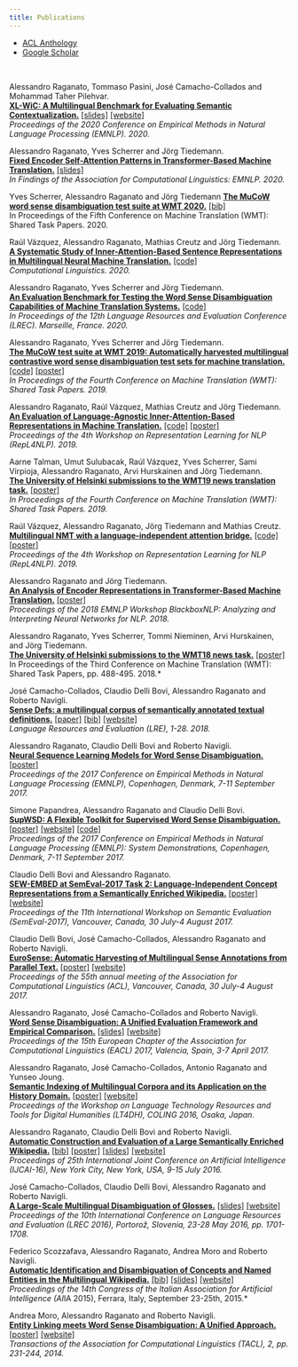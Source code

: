 ```yaml
---
title: Publications
---
```


* [ACL Anthology](https://www.aclweb.org/anthology/people/a/alessandro-raganato/)
* [Google Scholar](https://scholar.google.com/citations?user=aek0emAAAAAJ&hl=en)    
    
&nbsp;    
    
Alessandro Raganato, Tommaso Pasini, José Camacho-Collados and Mohammad Taher Pilehvar.    
[**XL-WiC: A Multilingual Benchmark for Evaluating Semantic Contextualization.**](https://www.aclweb.org/anthology/2020.emnlp-main.584/) [[slides]](https://raganato.github.io/presentations/XLWIC-slidesEMNLP2020.pdf) [[website]](https://pilehvar.github.io/xlwic/)    
*Proceedings of the 2020 Conference on Empirical Methods in Natural Language Processing (EMNLP). 2020.*    

Alessandro Raganato, Yves Scherrer and Jörg Tiedemann.    
[**Fixed Encoder Self-Attention Patterns in Transformer-Based Machine Translation.**](https://www.aclweb.org/anthology/2020.findings-emnlp.49/) [[slides]](https://raganato.github.io/presentations/FindingsEMNLP2020-Fixed_Attention-slides.pdf)    
*In Findings of the Association for Computational Linguistics: EMNLP. 2020.*    

Yves Scherrer, Alessandro Raganato and Jörg Tiedemann
[**The MuCoW word sense disambiguation test suite at WMT 2020.**](http://www.statmt.org/wmt20/pdf/2020.wmt-1.40.pdf) [[bib]](http://www.statmt.org/wmt20/bib/2020.wmt-1.40.bib)   
In Proceedings of the Fifth Conference on Machine Translation (WMT): Shared Task Papers. 2020.

Raúl Vázquez, Alessandro Raganato, Mathias Creutz and Jörg Tiedemann.    
[**A Systematic Study of Inner-Attention-Based Sentence Representations in Multilingual Neural Machine Translation.**](https://www.aclweb.org/anthology/2020.cl-2.5/) [[code]](https://github.com/Helsinki-NLP/OpenNMT-py/tree/att-brg)    
*Computational Linguistics. 2020.*    

Alessandro Raganato, Yves Scherrer and Jörg Tiedemann.    
[**An Evaluation Benchmark for Testing the Word Sense Disambiguation Capabilities of Machine Translation Systems.**](https://www.aclweb.org/anthology/2020.lrec-1.452/) [[code]](https://github.com/Helsinki-NLP/MuCoW)    
*In Proceedings of the 12th Language Resources and Evaluation Conference (LREC). Marseille, France. 2020.*    

Alessandro Raganato, Yves Scherrer and Jörg Tiedemann.    
[**The MuCoW test suite at WMT 2019: Automatically harvested multilingual contrastive word sense disambiguation test sets for machine translation.**](https://www.aclweb.org/anthology/W19-5354/) [[code]](https://github.com/Helsinki-NLP/MuCoW) [[poster]](https://raganato.github.io/presentations/WMT19-MuCoW_poster.pdf)    
*In Proceedings of the Fourth Conference on Machine Translation (WMT): Shared Task Papers. 2019.*    

Alessandro Raganato, Raúl Vázquez, Mathias Creutz and Jörg Tiedemann.    
[**An Evaluation of Language-Agnostic Inner-Attention-Based Representations in Machine Translation.**](https://www.aclweb.org/anthology/W19-4304/) [[code]](https://github.com/Helsinki-NLP/OpenNMT-py/tree/att-brg) [[poster]](https://raganato.github.io/presentations/LangAgnosticInner-AttRepresentationsEval_repl4nlp19poster.pdf)    
*Proceedings of the 4th Workshop on Representation Learning for NLP (RepL4NLP). 2019.*    

Aarne Talman, Umut Sulubacak, Raúl Vázquez, Yves Scherrer, Sami Virpioja, Alessandro Raganato, Arvi Hurskainen and Jörg Tiedemann.    
[**The University of Helsinki submissions to the WMT19 news translation task.**](https://www.aclweb.org/anthology/W19-5347/) [[poster]](https://raganato.github.io/presentations/WMT19_poster.pdf)    
*In Proceedings of the Fourth Conference on Machine Translation (WMT): Shared Task Papers. 2019.*    

Raúl Vázquez, Alessandro Raganato, Jörg Tiedemann and Mathias Creutz.    
[**Multilingual NMT with a language-independent attention bridge.**](https://www.aclweb.org/anthology/W19-4305/) [[code]](https://github.com/Helsinki-NLP/OpenNMT-py/tree/att-brg) [[poster]](https://raganato.github.io/presentations/MultilingualMTAttentionBridge_repl4nlp19poster.pdf)    
*Proceedings of the 4th Workshop on Representation Learning for NLP (RepL4NLP). 2019.*    

Alessandro Raganato and Jörg Tiedemann.    
[**An Analysis of Encoder Representations in Transformer-Based Machine Translation.**](https://www.aclweb.org/anthology/W18-5431/) [[poster]](https://raganato.github.io/presentations/BlackBox2018_poster.pdf)    
*Proceedings of the 2018 EMNLP Workshop BlackboxNLP: Analyzing and Interpreting Neural Networks for NLP. 2018.*    

Alessandro Raganato, Yves Scherrer, Tommi Nieminen, Arvi Hurskainen, and Jörg Tiedemann.    
[**The University of Helsinki submissions to the WMT18 news task.**](https://www.aclweb.org/anthology/W18-6425/) [[poster]](https://raganato.github.io/presentations/WMT18_poster.pdf)    
In Proceedings of the Third Conference on Machine Translation (WMT): Shared Task Papers, pp. 488-495. 2018.*    

José Camacho-Collados, Claudio Delli Bovi, Alessandro Raganato and Roberto Navigli.    
[**Sense Defs: a multilingual corpus of semantically annotated textual definitions.**](https://link.springer.com/article/10.1007/s10579-018-9421-3) [[paper]](https://link.springer.com/content/pdf/10.1007%2Fs10579-018-9421-3.pdf) [[bib]](https://raganato.github.io/bib/LRE2018.bib) [[website]](http://lcl.uniroma1.it/sensedefs/)    
*Language Resources and Evaluation (LRE), 1-28. 2018.*    

Alessandro Raganato, Claudio Delli Bovi and Roberto Navigli.    
[**Neural Sequence Learning Models for Word Sense Disambiguation.**](https://www.aclweb.org/anthology/D17-1120/) [[poster]](https://raganato.github.io/presentations/Seq2Sense_Poster.pdf)    
*Proceedings of the 2017 Conference on Empirical Methods in Natural Language Processing (EMNLP), Copenhagen, Denmark, 7-11 September 2017.*    

Simone Papandrea, Alessandro Raganato and Claudio Delli Bovi.    
[**SupWSD: A Flexible Toolkit for Supervised Word Sense Disambiguation.**](https://www.aclweb.org/anthology/D17-2018/) [[poster]](https://raganato.github.io/presentations/SupWSD_Poster.pdf) [[website]](https://supwsd.net/supwsd/) [[code]](https://github.com/SI3P/supWSD)    
*Proceedings of the 2017 Conference on Empirical Methods in Natural Language Processing (EMNLP): System Demonstrations, Copenhagen, Denmark, 7-11 September 2017.*    

Claudio Delli Bovi and Alessandro Raganato.    
[**SEW-EMBED at SemEval-2017 Task 2: Language-Independent Concept Representations from a Semantically Enriched Wikipedia.**](https://www.aclweb.org/anthology/S17-2041/) [[poster]](https://raganato.github.io/presentations/PosterSemeval2017_SewEmbed.pdf) [[website]](http://lcl.uniroma1.it/sew/)    
*Proceedings of the 11th International Workshop on Semantic Evaluation (SemEval-2017), Vancouver, Canada, 30 July-4 August 2017.*    

Claudio Delli Bovi, José Camacho-Collados, Alessandro Raganato and Roberto Navigli.    
[**EuroSense: Automatic Harvesting of Multilingual Sense Annotations from Parallel Text.**](https://www.aclweb.org/anthology/P17-2094/) [[poster]](https://raganato.github.io/presentations/PosterACL2017_EuroSense.pdf) [[website]](http://lcl.uniroma1.it/eurosense/)    
*Proceedings of the 55th annual meeting of the Association for Computational Linguistics (ACL), Vancouver, Canada, 30 July-4 August 2017.*    

Alessandro Raganato, José Camacho-Collados and Roberto Navigli.    
[**Word Sense Disambiguation: A Unified Evaluation Framework and Empirical Comparison.**](https://www.aclweb.org/anthology/E17-1010/) [[slides]](https://raganato.github.io/presentations/Slides_EACL17.pdf) [[website]](http://lcl.uniroma1.it/wsdeval/)    
*Proceedings of the 15th European Chapter of the Association for Computational Linguistics (EACL) 2017, Valencia, Spain, 3-7 April 2017.*    

Alessandro Raganato, José Camacho-Collados, Antonio Raganato and Yunseo Joung.    
[**Semantic Indexing of Multilingual Corpora and its Application on the History Domain.**](https://www.aclweb.org/anthology/W16-4019/) [[poster]](https://raganato.github.io/presentations/poster_lt4dh.pdf) [[website]](https://raganato.github.io/lt4dh/index.html)    
*Proceedings of the Workshop on Language Technology Resources and Tools for Digital Humanities (LT4DH), COLING 2016, Osaka, Japan.*    

Alessandro Raganato, Claudio Delli Bovi and Roberto Navigli.    
[**Automatic Construction and Evaluation of a Large Semantically Enriched Wikipedia.**](https://www.ijcai.org/Proceedings/16/Papers/411.pdf) [[bib]](https://raganato.github.io/bib/IJCAI2016.bib) [[poster]](https://raganato.github.io/presentations/PosterSEW.pdf) [[slides]](https://raganato.github.io/presentations/SlidesSEW.pdf) [[website]](http://lcl.uniroma1.it/sew/)    
*Proceedings of 25th International Joint Conference on Artificial Intelligence (IJCAI-16), New York City, New York, USA, 9-15 July 2016.*    

José Camacho-Collados, Claudio Delli Bovi, Alessandro Raganato and Roberto Navigli.    
[**A Large-Scale Multilingual Disambiguation of Glosses.**](https://www.aclweb.org/anthology/L16-1269/) [[slides]](https://raganato.github.io/presentations/Slides_LREC2016.pdf) [[website]](http://lcl.uniroma1.it/disambiguated-glosses/)    
*Proceedings of the 10th International Conference on Language Resources and Evaluation (LREC 2016), Portorož, Slovenia, 23-28 May 2016, pp. 1701-1708.*    

Federico Scozzafava, Alessandro Raganato, Andrea Moro and Roberto Navigli.    
[**Automatic Identification and Disambiguation of Concepts and Named Entities in the Multilingual Wikipedia.**](http://wwwusers.di.uniroma1.it/~navigli/pubs/AIIA_2015_Scozzafavaetal.pdf) [[bib]](https://raganato.github.io/bib/AIXIA2015.bib) [[slides]](https://raganato.github.io/presentations/SlidesAIXIA2015.pdf) [[website]](http://lcl.uniroma1.it/babelfied-wikipedia/)    
*Proceedings of the 14th Congress of the Italian Association for Artificial Intelligence (AI*IA 2015), Ferrara, Italy, September 23-25th, 2015.*    

Andrea Moro, Alessandro Raganato and Roberto Navigli.    
[**Entity Linking meets Word Sense Disambiguation: A Unified Approach.**](https://www.aclweb.org/anthology/Q14-1019/) [[poster]](https://raganato.github.io/presentations/PosterBabelfy.pdf) [[website]](http://babelfy.org/)    
*Transactions of the Association for Computational Linguistics (TACL), 2, pp. 231-244, 2014.*    

